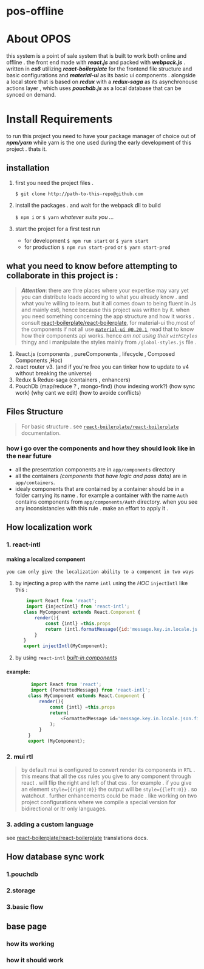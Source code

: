 # pos-offline

# About OPOS

this system is a point of sale system that is built to work both online and offline . the front end made with _**react.js**_  and packed with _**webpack.js**_ . written in _**es6**_ utilizing _**react-boilerplate**_ for the frontend file structure and basic configurations and _**material-ui**_ as its basic ui components . alongside a local store that is based on _**redux**_ with a _**redux-saga**_ as its asynchronouse actions layer , which uses _**pouchdb.js**_ as a local database that can be synced on demand.


# Install Requirements

to run this project you need to have your package manager of choice out of _**npm/yarn**_ while yarn is the one used during the early development of this project . thats it.
## installation

 1. first you need the project files . 

    `$ git clone http://path-to-this-repo@github.com`
    

 2. install the packages . and wait for the webpack dll to build
 
    `$ npm i` or `$ yarn` _whatever suits you ..._

 3. start the project for a first test run
	- for development 
		 `$ npm run start` or `$ yarn start` 
	- for production
	 	 `$ npm run start-prod` or `$ yarn start-prod` 



## what you need to know before attempting to collaborate in this project is :
  > ***Attention***: there are thre places where your expertise may vary 
  >  yet you can distribute loads according to what you already know . and 
  >  what you're willing to learn. but it all comes down to being fluent in Js 
  >  and mainly es6, hence because this project was written  by it. when you need something concerning the app structure and how it works . consult [react-boilerplate/react-boilerplate](https://github.com/react-boilerplate/react-boilerplate), for material-ui tho,most of the components if not all use  [`material-ui @0.20.1`](https://v0.material-ui.com/#/components/list), read that to know how their components api works. hence _am not using their `withStyles`_ thingy and i manipulate the styles mainly from `/global-styles.js` file .
 
 1. React.js (components , pureComponents , lifecycle , Composed Components ,Hoc)
 2. react router v3. (and if you're free you can tinker how to update to v4 without breaking the universe)
 3. Redux & Redux-saga (containers , enhancers)
 4. PouchDb (map/reduce ? , mongo-find) (how indexing work?) (how sync work) (why cant we edit) (how to avoide conflicts)

## Files Structure 

 >For basic structure . see [`react-boilerplate/react-boilerplate`](https://github.com/react-boilerplate/react-boilerplate/blob/master/docs/general/introduction.md) documentation.
 
 ### how i go over the components and how they should look like in the near future 
 

 - all the presentation components are in `app/components` directory
 - all the containers _(components that have logic and pass data)_ are in `app/containers`.
 - idealy components that are contained by a container should be in a folder carrying its name . for example a container with the name `Auth` contains components from `app/components/Auth` directory. when you see any inconsistancies with this rule . make an effort to apply it .  

 

## How localization work

### 1. react-intl
#### making a localized component 
	you can only give the localization ability to a component in two ways 
	
 1. by injecting a prop with the name `intl` using the _HOC_ `injectIntl` like this :
	 ```javascript
		 import React from 'react';
		 import {injectIntl} from 'react-intl';
		class MyComponent extends React.Component {
			render(){
				const {intl} =this.props
				return (intl.formatMessage({id:'message.key.in.locale.json.file'}));
			}
		}
		export injectIntl(MyComponent);
	```
2. by using `react-intl`  [_built-in components_](https://github.com/yahoo/react-intl/wiki/Components)
#### example:
```javascript
		 import React from 'react';
		 import {FormattedMessage} from 'react-intl';
		class MyComponent extends React.Component {
			render(){
				const {intl} =this.props
				return(
					<FormattedMessage id='message.key.in.locale.json.file' />
				);
			}
		}
		export (MyComponent);
```
### 2. mui rtl
>by default mui is configured to convert render its components in `RTL` . this means that all the css rules you give to any component through react . will flip the right and left of that css . for example . if you give an element 
`style={{right:0}}` the output will be `style={{left:0}}` .
so watchout . further enhancements could be made . like working on two project configurations where we compile a special version for bidirectional  or ltr only languages.
### 3. adding a custom language
see [react-boilerplate/react-boilerplate](https://github.com/react-boilerplate/react-boilerplate/blob/98f5c0e5bc54a5540466515e38dea9e9cb752019/docs/js/i18n.md) translations docs. 

## How database sync work

### 1.pouchdb
### 2.storage
### 3.basic flow
## base page
### how its working 
### how it should work




